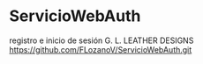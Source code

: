 # ServicioWebAuth
registro e inicio de sesión G. L. LEATHER DESIGNS
https://github.com/FLozanoV/ServicioWebAuth.git
